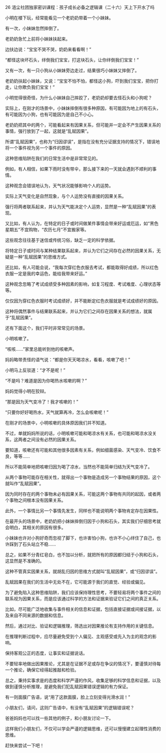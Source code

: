 26 浥尘社团独家密训课程：孩子成长必备之逻辑课（二十六）天上下开水了吗



小明在楼下玩，经常能看见一个老奶奶带着一个小妹妹。

有一次，小妹妹忽然摔倒了。

老奶奶急忙上前将小妹妹扶起来。

边扶边说：“宝宝不哭不哭，奶奶来看看啊！”

“都怪这块坏石头，绊倒我们宝宝，打这块石头，让你绊倒我们宝宝！”



又有一次，有一只小狗从小妹妹旁边走过，结果很巧小妹妹又摔倒了。

老奶奶扶起小妹妹，又说：“宝宝不怕不怕，都怪这小狗，吓到我们宝宝，把你打走，让你欺负我们宝宝！”



小明觉得很奇怪，为什么小妹妹自己摔跤了，老奶奶却要去怪石头和小狗呢？



实际上，在刚才的场景中，小妹妹摔倒有很多种原因，有可能因为地上的有石头，有可能因为小狗，也有可能因为是自己不小心。

老奶奶把其中的两个，可能看起来有因果关系，但可能并一定会不产生因果关系的事情，强行放到了一起，这就是“乱赋因果”。



所谓“乱赋因果”，也称为“归因谬误”，是指在没有充分证据支持的情况下，错误地将一个事件视为另一个事件的原因。

这种思维陷阱在我们的日常生活中是非常常见的。 



例如，有人相信，如果下雨时没有带伞，那么接下来的一天就会遇到不顺利的事情。

这种观念会错误地认为，天气状况能够影响个人的运势。

实际上天气变化是自然现象，与个人运势没有直接的因果关系。

强行将两者联系起来，并认为天气能决定个人运势，显然是一种“乱赋因果”的表现。



又比如，有人认为，在特定的日子或时间做某件事情会带来好运或厄运，如“黑色星期五”不宜购物，“农历七月”不宜搬家等。

这些观念往往基于迷信或传统习俗，缺乏一定的科学依据。

将特定日子或时间与某种结果联系起来，并认为它们之间存在必然的因果关系，无疑是一种“乱赋因果”的思维方式。



还比如，有人可能会说，“我每次穿红色衣服去考试，都能取得好成绩，所以红色衣服一定是我的幸运色，能给我带来好运。”

这种观念忽略了考试成绩受多种因素的影响，如复习程度、考试难度、心理状态等等。

仅仅因为穿红色衣服时考试成绩好，并不能断定红色衣服就是考试成绩好的原因。

这种将偶然事件与结果联系起来，并认为它们之间存在因果关系的想法，就属于“乱赋因果”。



还有下面这个，我们平时非常常见的场景。

小明咳嗽了。

“咳咳……”家里总能听到他的咳嗽声。



妈妈略带责怪的语气说：“都是你天天喝凉水，看看，咳嗽了吧！”

小明马上反驳道：“才不是呢！”

“不是吗？难道是因为你喝热水咳嗽的啊？”

妈妈觉得小明在狡辩。



“那是因为天气变冷了！我才咳嗽的！”

“只要你好好喝热水，天气就算再冷，怎么会咳嗽呢！”



在刚才的场景中，小明咳嗽的具体原因我们并不知道。

不过，单就妈妈所说的话，小明咳嗽可能和喝凉水有关系，也可能和喝凉水没关系，这两者之间没有必然的因果关系。

要知道，咳嗽还有可能和其他很多因素有关系，例如细菌感染、天气变冷、饮食不良，等等……

所以不能简单地把咳嗽归因为喝了凉水，当然也不能简单归结为天气变冷了。



从两个事物可能存在相关性，就得出一个事物是造成另一个事物结果的原因，这个就叫作“乱赋因果”。

因为同时存在的两个事物未必有因果关系，可能这两个事物有共同的起因，或者两个事物之间根本没有因果关系。

此外，一个事情比另一个事情先发生，同样也不能说明两个事物肯定存在因果性。



在最开头的场景中，老奶奶把小妹妹摔倒归因于小狗和石头，其实我们仔细思考就会明白，其相关的原因有很多。

小妹妹也许对小狗好奇而忽视了脚下，也许害怕小狗，也许不小心绊住了自己，也许踩到了石头站立不稳……

总之，如果不分青红皂白，也不加以分析，就把所有的原因都归结于小狗和石头，这显然是不准确的。

这种不管真实因果关系，就胡乱归因的思维方式就叫“乱赋因果”，或“归因谬误”。



乱赋因果在我们的生活中无处不在，它可能源于我们的直觉、经验或偏见。

为了避免陷入这种思维陷阱，我们应该保持理性思考，不要轻易将两个事件之间的联系视为因果关系，而是应该通过科学的方法和证据来验证它们之间的真正关系。 



比如，尽可能广泛地收集与事件相关的信息和证据，包括直接证据或间接证据，以及来自不同来源的数据和信息。

然后，通过对比、验证和逻辑推理，筛选出对因果推论有支持作用的关键信息。

在推理判断过程中，应尽量避免受到个人偏见、主观感受或先入为主的观念的影响。

保持客观公正的态度，让事实和证据说话。 

不要轻率地做出因果推论，尤其是在证据不足或存在争议的情况下，要谨慎对待每一个推论，确保它经得起推敲和检验。 

总之，秉持实事求是的态度和科学严谨的作风，收集足够的科学信息和证据，以及做到谨慎分析推理，是避免我们犯乱赋因果错误逻辑的有力保证。



有一则面膜广告语，说“用了这款面膜，脸上立刻变得光滑水润！”

小朋友们，请问，这则广告语中，有没有“乱赋因果”的逻辑错误呢？

爸爸妈妈也可以找一些其他的例子，和小朋友讨论一下。

这样我们小朋友们，不仅可以学会严谨的逻辑思维，还可以慢慢建立起理性消费的思维。

赶快来尝试一下吧！



